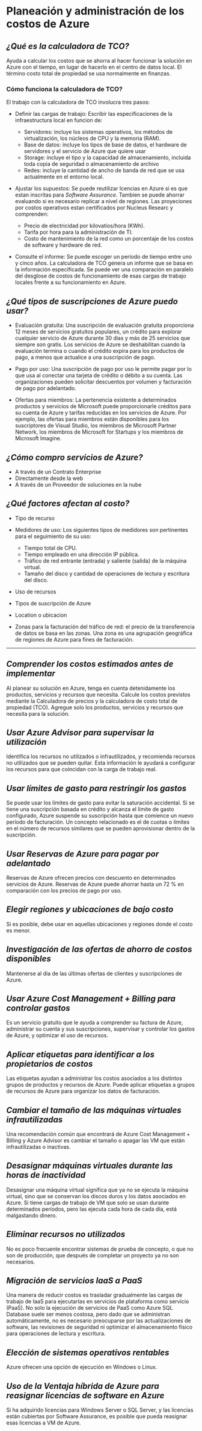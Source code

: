 # Planeación y administración de los costos de Azure

## _¿Qué es la calculadora de TCO?_
Ayuda a calcular los costos que se ahorra al hacer funcionar la solución en Azure con el tiempo, en lugar de hacerlo en el centro de datos local. El término costo total de propiedad se usa normalmente en finanzas. 

### Cómo funciona la calculadora de TCO?
El trabajo con la calculadora de TCO involucra tres pasos:
- Definir las cargas de trabajo: Escribir las especificaciones de la infraestructura local en funcion de:
    - Servidores: incluye los sistemas operativos, los métodos de virtualización, los núcleos de CPU y la memoria (RAM).
    - Base de datos: incluye los tipos de base de datos, el hardware de servidores y el servicio de Azure que quiere usar
    - Storage: incluye el tipo y la capacidad de almacenamiento, incluida toda copia de seguridad o almacenamiento de archivo
    - Redes: incluye la cantidad de ancho de banda de red que se usa actualmente en el entorno local.

- Ajustar los supuestos: Se puede reutilizar lcencias en Azure si es que estan inscritas para _Software Assurance_. Tambien se puede ahorrar evaluando si es necesario replicar a nivel de regiones. Las proyeciones por costos operativos estan certificados por Nucleus Researc y comprenden:
    - Precio de electricidad por kilovatios/hora (KWh).
    - Tarifa por hora para la administración de TI.
    - Costo de mantenimiento de la red como un porcentaje de los costos de software y hardware de red.

- Consulte el informe: Se puede escoger un período de tiempo entre uno y cinco años. La calculadora de TCO genera un informe que se basa en la información especificada. Se puede ver una comparación en paralelo del desglose de costos de funcionamiento de esas cargas de trabajo locales frente a su funcionamiento en Azure.

## _¿Qué tipos de suscripciones de Azure puedo usar?_

- Evaluación gratuita:
Una suscripción de evaluación gratuita proporciona 12 meses de servicios gratuitos populares, un crédito para explorar cualquier servicio de Azure durante 30 días y más de 25 servicios que siempre son gratis. Los servicios de Azure se deshabilitan cuando la evaluación termina o cuando el crédito expira para los productos de pago, a menos que actualice a una suscripción de pago.

- Pago por uso:
Una suscripción de pago por uso le permite pagar por lo que usa al conectar una tarjeta de crédito o débito a su cuenta. Las organizaciones pueden solicitar descuentos por volumen y facturación de pago por adelantado.

- Ofertas para miembros:
La pertenencia existente a determinados productos y servicios de Microsoft puede proporcionarle créditos para su cuenta de Azure y tarifas reducidas en los servicios de Azure. Por ejemplo, las ofertas para miembros están disponibles para los suscriptores de Visual Studio, los miembros de Microsoft Partner Network, los miembros de Microsoft for Startups y los miembros de Microsoft Imagine.

## _¿Cómo compro servicios de Azure?_
- A través de un Contrato Enterprise
- Directamente desde la web
- A través de un Proveedor de soluciones en la nube

## _¿Qué factores afectan al costo?_
- Tipo de recurso
- Medidores de uso: Los siguientes tipos de medidores son pertinentes para el seguimiento de su uso:
    - Tiempo total de CPU.
    - Tiempo empleado en una dirección IP pública.
    - Tráfico de red entrante (entrada) y saliente (salida) de la máquina virtual.
    - Tamaño del disco y cantidad de operaciones de lectura y escritura del disco.

- Uso de recursos
- Tipos de suscripción de Azure
- Location o ubicacion
- Zonas para la facturación del tráfico de red:  el precio de la transferencia de datos se basa en las zonas. Una zona es una agrupación geográfica de regiones de Azure para fines de facturación. 

--- 

## _Comprender los costos estimados antes de implementar_
Al planear su solución en Azure, tenga en cuenta detenidamente los productos, servicios y recursos que necesita. Calcule los costos previstos mediante la Calculadora de precios y la calculadora de costo total de propiedad (TCO). Agregue solo los productos, servicios y recursos que necesita para la solución.

## _Usar Azure Advisor para supervisar la utilización_
Identifica los recursos no utilizados o infrautilizados, y recomienda recursos no utilizados que se pueden quitar. Esta información le ayudará a configurar los recursos para que coincidan con la carga de trabajo real.

## _Usar límites de gasto para restringir los gastos_
Se puede usar los límites de gasto para evitar la saturación accidental. Si se tiene una suscripción basada en crédito y alcanza el límite de gasto configurado, Azure suspende su suscripción hasta que comience un nuevo período de facturación. Un concepto relacionado es el de cuotas o límites en el número de recursos similares que se pueden aprovisionar dentro de la suscripción. 

## _Usar Reservas de Azure para pagar por adelantado_
Reservas de Azure ofrecen precios con descuento en determinados servicios de Azure. Reservas de Azure puede ahorrar hasta un 72 % en comparación con los precios de pago por uso. 

## _Elegir regiones y ubicaciones de bajo costo_
Si es posible, debe usar en aquellas ubicaciones y regiones donde el costo es menor.

## _Investigación de las ofertas de ahorro de costos disponibles_
Mantenerse al día de las últimas ofertas de clientes y suscripciones de Azure.

## _Usar Azure Cost Management + Billing para controlar gastos_
Es un servicio gratuito que le ayuda a comprender su factura de Azure, administrar su cuenta y sus suscripciones, supervisar y controlar los gastos de Azure, y optimizar el uso de recursos.

## _Aplicar etiquetas para identificar a los propietarios de costos_
Las etiquetas ayudan a administrar los costos asociados a los distintos grupos de productos y recursos de Azure. Puede aplicar etiquetas a grupos de recursos de Azure para organizar los datos de facturación.

## _Cambiar el tamaño de las máquinas virtuales infrautilizadas_
Una recomendación común que encontrará de Azure Cost Management + Billing y Azure Advisor es cambiar el tamaño o apagar las VM que están infrautilizadas o inactivas.

## _Desasignar máquinas virtuales durante las horas de inactividad_
Desasignar una máquina virtual significa que ya no se ejecuta la máquina virtual, sino que se conservan los discos duros y los datos asociados en Azure. Si tiene cargas de trabajo de VM que solo se usan durante determinados períodos, pero las ejecuta cada hora de cada día, está malgastando dinero.

## _Eliminar recursos no utilizados_
No es poco frecuente encontrar sistemas de prueba de concepto, o que no son de producción, que después de completar un proyecto ya no son necesarios.

## _Migración de servicios IaaS a PaaS_
Una manera de reducir costos es trasladar gradualmente las cargas de trabajo de IaaS para ejecutarlas en servicios de plataforma como servicio (PaaS). No solo la ejecución de servicios de PaaS como Azure SQL Database suele ser menos costosa, pero dado que se administran automáticamente, no es necesario preocuparse por las actualizaciones de software, las revisiones de seguridad ni optimizar el almacenamiento físico para operaciones de lectura y escritura.

## _Elección de sistemas operativos rentables_
Azure ofrecen una opción de ejecución en Windows o Linux.

## _Uso de la Ventaja híbrida de Azure para reasignar licencias de software en Azure_
Si ha adquirido licencias para Windows Server o SQL Server, y las licencias están cubiertas por Software Assurance, es posible que pueda reasignar esas licencias a VM de Azure.